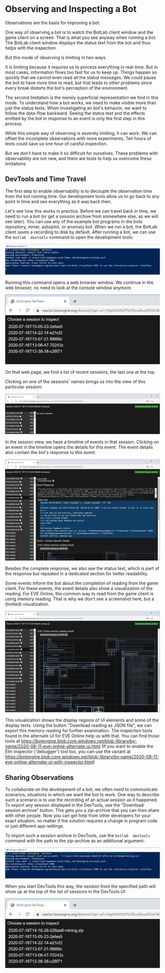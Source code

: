 # Observing and Inspecting a Bot

Observations are the basis for improving a bot.

One way of observing a bot is to watch the BotLab client window and the game client on a screen. That is what you see anyway when running a bot. The BotLab client window displays the status text from the bot and thus helps with the inspection.

But this mode of observing is limiting in two ways.

It is limiting because it requires us to process everything in real-time. But in most cases, information flows too fast for us to keep up. Things happen so quickly that we cannot even read all the status messages. We could pause the bot to have more time to read, but that leads to other problems since every break distorts the bot's perception of the environment.

The second limitation is the merely superficial representation we find in this mode. To understand how a bot works, we need to make visible more than just the status texts. When investigating an bot's behavior, we want to follow the data-flow backward. Seeing the status text and the effects emitted by the bot in response to an event is only the first step in this process.

While this simple way of observing is severely limiting, it can work. We can offset the incomplete observations with more experiments. Ten hours of tests could save us one hour of careful inspection.

But we don't have to make it so difficult for ourselves. These problems with observability are not new, and there are tools to help us overcome these limitations.

## DevTools and Time Travel

The first step to enable observability is to decouple the observation time from the bot running time. Our development tools allow us to go back to any point in time and see everything as it was back then.

Let's see how this works in practice.
Before we can travel back in time, we need to run a bot (or get a session archive from somewhere else, as we will see later). You can use any of the example bot programs in the bots repository, miner, autopilot, or anomaly bot. When we run a bot, the BotLab client saves a recording to disk by default.
After running a bot, we can use the `botlab  devtools` command to open the development tools:

![Opening DevTools from the command-line](./image/2020-07-18-open-botengine-devtools.png)

Running this command opens a web browser window. We continue in the web browser, no need to look at the console window anymore.

![DevTools - choose a session to inspect](./image/2020-07-18-botengine-devtools-choose-session.png)

On that web page, we find a list of recent sessions, the last one at the top.

Clicking on one of the sessions' names brings us into the view of this particular session:

![DevTools - initial view of a session](./image/2020-07-18-botengine-devtools-session-init.png)

In the session view, we have a timeline of events in that session. Clicking on an event in the timeline opens the details for this event. The event details also contain the bot's response to this event.

![DevTools - view of a bot session event](./image/2020-07-18-botengine-devtools-session-selected-event.png)

Besides the complete response, we also see the status text, which is part of the response but repeated in a dedicated section for better readability.

Some events inform the bot about the completion of reading from the game client. For these events, the event details also show a visualization of the reading. For EVE Online, the common way to read from the game client is using memory reading. That is why we don't see a screenshot here, but a (limited) visualization.

![DevTools - view of an bot session event - EVE Online specific part](./image/2020-07-18-botengine-devtools-session-selected-event-eve-online.png)

This visualization shows the display regions of UI elements and some of the display texts. Using the button "Download reading as JSON file", we can export this memory reading for further examination. The inspection tools found in the alternate UI for EVE Online help us with that. You can find those tools at https://botengine.blob.core.windows.net/blob-library/by-name/2020-08-11-eve-online-alternate-ui.html
(If you want to enable the Elm inspector ('debugger') tool too, you can use the variant at https://botengine.blob.core.windows.net/blob-library/by-name/2020-08-11-eve-online-alternate-ui-with-inspector.html)

## Sharing Observations

To collaborate on the development of a bot, we often need to communicate scenarios, situations in which we want the bot to work. One way to describe such a scenario is to use the recording of an actual session as it happened. To export any session displayed in the DevTools, use the "Download session archive" button. This gets you a zip-archive that you can then share with other people. Now you can get help from other developers for your exact situation, no matter if the solution requires a change in program code or just different app-settings.

To import such a session archive in DevTools, use the `botlab  devtools` command with the path to the zip-archive as an additional argument:

![Opening DevTools from the command-line](./image/2020-07-18-open-botengine-devtools-additional-source.png)

When you start DevTools this way, the session from the specified path will show up at the top of the list of sessions in the DevTools UI:

![DevTools - choose a session to inspect](./image/2020-07-18-botengine-devtools-choose-session-additional-source.png)

